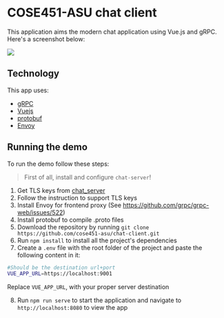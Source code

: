 # COSE451-ASU chat client

This application aims the modern chat application using Vue.js and gRPC.
Here's a screenshot below:

<img src="screenshots/screenshot_1.png">

## Technology

This app uses:
* [gRPC](https://github.com/grpc/grpc-web)
* [Vuejs](https://vuejs.org/)
* [protobuf](https://developers.google.com/protocol-buffers)
* [Envoy](https://www.envoyproxy.io/)

## Running the demo
To run the demo follow these steps:

> First of all, install and configure `chat-server`!
1. Get TLS keys from [chat_server](https://github.com/cose451-asu/chat-server)
2. Follow the instruction to support TLS keys
3. Install Envoy for frontend proxy (See https://github.com/grpc/grpc-web/issues/522)
4. Install protobuf to compile .proto files
5. Download the repository by running `git clone https://github.com/cose451-asu/chat-client.git`
6. Run `npm install` to install all the project's dependencies
7.  Create a `.env` file with the root folder of the project and paste the following content in it:

```bash
#Should be the destination url+port
VUE_APP_URL=https://localhost:9001
```
Replace `VUE_APP_URL`, with your proper server destination

8. Run `npm run serve` to start the application and navigate to `http://localhost:8080` to view the app
